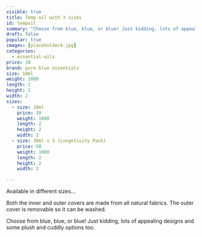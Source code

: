 ```yaml
---
visible: true
title: Temp oil with 3 sizes
id: tempoil
summary: "Choose from blue, blue, or blue! Just kidding, lots of appealing designs and some plush and cuddly options too."
draft: false
popular: true
images: [placeholder4.jpg]
categories:
  - essential-oils
price: 10
brand: pure blue essentials
size: 10ml
weight: 1000
length: 2
height: 2
width: 2
sizes:
  - size: 20ml
    price: 20
    weight: 1000
    length: 2
    height: 2
    width: 2
  - size: 30ml x 3 (Longetivity Pack)
    price: 50
    weight: 1000
    length: 2
    height: 2
    width: 2

---
```

Available in different sizes...

Both the inner and outer covers are made from all natural fabrics. The outer cover is removable so it can be washed.

Choose from blue, blue, or blue! Just kidding, lots of appealing designs and some plush and cuddly options too.
